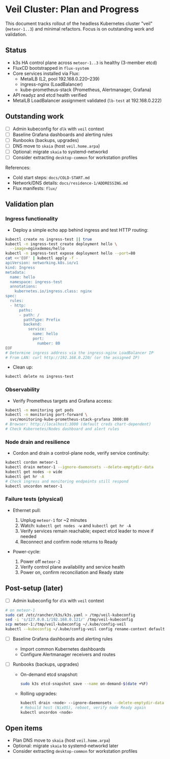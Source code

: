 # Veil Cluster: Plan and Progress

This document tracks rollout of the headless Kubernetes cluster "veil"
(`meteor-1..3`) and minimal refactors. Focus is on outstanding work and
validation.

## Status

- k3s HA control plane across `meteor-1..3` is healthy (3-member etcd)
- FluxCD bootstrapped in `flux-system`
- Core services installed via Flux:
  - MetalLB (L2, pool 192.168.0.220–239)
  - ingress-nginx (LoadBalancer)
  - kube-prometheus-stack (Prometheus, Alertmanager, Grafana)
- API readyz and etcd health verified
- MetalLB LoadBalancer assignment validated (`lb-test` at 192.168.0.222)

## Outstanding work

- [ ] Admin kubeconfig for `dlk` with `veil` context
- [ ] Baseline Grafana dashboards and alerting rules
- [ ] Runbooks (backups, upgrades)
- [ ] DNS move to `skaia` (host `veil.home.arpa`)
- [ ] Optional: migrate `skaia` to systemd-networkd
- [ ] Consider extracting `desktop-common` for workstation profiles

References:

- Cold start steps: `docs/COLD-START.md`
- Network/DNS details: `docs/residence-1/ADDRESSING.md`
- Flux manifests: `flux/`

## Validation plan

### Ingress functionality

- Deploy a simple echo app behind ingress and test HTTP routing:

```bash
kubectl create ns ingress-test || true
kubectl -n ingress-test create deployment hello \
  --image=nginxdemos/hello
kubectl -n ingress-test expose deployment hello --port=80
cat <<'EOF' | kubectl apply -f -
apiVersion: networking.k8s.io/v1
kind: Ingress
metadata:
  name: hello
  namespace: ingress-test
  annotations:
    kubernetes.io/ingress.class: nginx
spec:
  rules:
  - http:
      paths:
      - path: /
        pathType: Prefix
        backend:
          service:
            name: hello
            port:
              number: 80
EOF
# Determine ingress address via the ingress-nginx LoadBalancer IP
# From LAN: curl http://192.168.0.220/ (or the assigned IP)
```

- Clean up:

```bash
kubectl delete ns ingress-test
```

### Observability

- Verify Prometheus targets and Grafana access:

```bash
kubectl -n monitoring get pods
kubectl -n monitoring port-forward \
  svc/monitoring-kube-prometheus-stack-grafana 3000:80
# Browser: http://localhost:3000 (default creds chart-dependent)
# Check Kubernetes/Nodes dashboard and alert rules
```

### Node drain and resilience

- Cordon and drain a control-plane node, verify service continuity:

```bash
kubectl cordon meteor-1
kubectl drain meteor-1 --ignore-daemonsets --delete-emptydir-data
kubectl get nodes -o wide
kubectl get hr -A
# Check ingress and monitoring endpoints still respond
kubectl uncordon meteor-1
```

### Failure tests (physical)

- Ethernet pull:
  1. Unplug `meteor-1` for ~2 minutes
  1. Watch: `kubectl get nodes -w` and `kubectl get hr -A`
  1. Verify services remain reachable; expect etcd leader to move if needed
  1. Reconnect and confirm node returns to Ready

- Power-cycle:
  1. Power off `meteor-2`
  1. Verify control plane availability and service health
  1. Power on, confirm reconciliation and Ready state

## Post-setup (later)

- [ ] Admin kubeconfig for `dlk` with `veil` context

```bash
# on meteor-1
sudo cat /etc/rancher/k3s/k3s.yaml > /tmp/veil-kubeconfig
sed -i 's/127.0.0.1/192.168.0.121/' /tmp/veil-kubeconfig
scp meteor-1:/tmp/veil-kubeconfig ~/.kube/config-veil
kubectl --kubeconfig ~/.kube/config-veil config rename-context default veil
```

- [ ] Baseline Grafana dashboards and alerting rules
  - Import common Kubernetes dashboards
  - Configure Alertmanager receivers and routes

- [ ] Runbooks (backups, upgrades)
  - On-demand etcd snapshot:

    ```bash
    sudo k3s etcd-snapshot save --name on-demand-$(date +%F)
    ```

  - Rolling upgrades:

    ```bash
    kubectl drain <node> --ignore-daemonsets --delete-emptydir-data
    # Rebuild host (NixOS), reboot, verify node Ready again
    kubectl uncordon <node>
    ```

## Open items

- Plan DNS move to `skaia` (host `veil.home.arpa`)
- Optional: migrate `skaia` to systemd-networkd later
- Consider extracting `desktop-common` for workstation profiles
